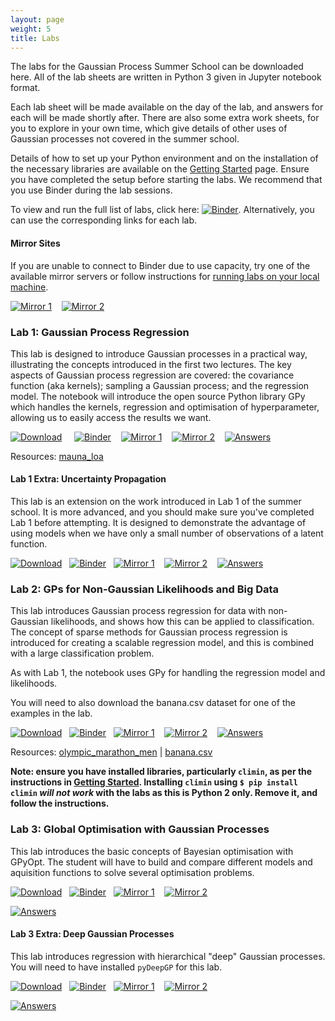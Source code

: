 ```yaml
---
layout: page
weight: 5
title: Labs
---
```


The labs for the Gaussian Process Summer School can be downloaded here. All of the lab sheets are written in Python 3 given in Jupyter notebook format.

Each lab sheet will be made available on the day of the lab, and answers for each will be made shortly after. There are also some extra work sheets, for you to explore in your own time, which give details of other uses of Gaussian processes not covered in the summer school.

Details of how to set up your Python environment and on the installation of the necessary libraries are available on the [Getting Started](../gpss20/getting_started) page. Ensure you have completed the setup before starting the labs. We recommend that you use Binder during the lab sessions.

To view and run the full list of labs, click here: [![Binder](https://mybinder.org/badge_logo.svg)](https://mybinder.org/v2/gh/gpschool/labs/2020?filepath=2020%2F). Alternatively, you can use the corresponding links for each lab.

#### Mirror Sites
If you are unable to connect to Binder due to use capacity, try one of the available mirror servers or
follow instructions for [running labs on your local machine](../gpss20/getting_started#running-labs-on-your-local-machine).

[![Mirror 1](https://img.shields.io/badge/mirror%201-binder-blueviolet)](https://mybinder.org/v2/gh/wilocw/labs/2020?filepath=2020%2F)&nbsp;&nbsp;&nbsp; [![Mirror 2](https://img.shields.io/badge/mirror%202-binder-blueviolet)](https://mybinder.org/v2/gh/SheffieldMLNet/labs/2020?filepath=2020%2F)

### Lab 1: Gaussian Process Regression
This lab is designed to introduce Gaussian processes in a practical way, illustrating the concepts introduced in the first two lectures. The key aspects of Gaussian process regression are covered: the covariance function (aka kernels); sampling a Gaussian process; and the regression model. The notebook will introduce the open source Python library GPy which handles the kernels, regression and optimisation of hyperparameter, allowing us to easily access the results we want.

[![Download](https://img.shields.io/badge/download-lab%201-green)](https://github.com/gpschool/labs/raw/2020/2020/lab_1.ipynb) &nbsp;&nbsp;&nbsp; [![Binder](https://mybinder.org/badge_logo.svg)](https://mybinder.org/v2/gh/gpschool/labs/2020?filepath=2020%2Flab_1.ipynb) &nbsp;&nbsp;&nbsp;[![Mirror 1](https://img.shields.io/badge/mirror%201-binder-blueviolet)](https://mybinder.org/v2/gh/wilocw/labs/2020?filepath=2020%2Flab_1.ipynb)&nbsp;&nbsp;&nbsp; [![Mirror 2](https://img.shields.io/badge/mirror%202-binder-blueviolet)](https://mybinder.org/v2/gh/SheffieldMLNet/labs/2020?filepath=2020%2Flab_1.ipynb)&nbsp;&nbsp;&nbsp;
[![Answers](https://img.shields.io/badge/answers-nbviewer-green)](https://nbviewer.jupyter.org/github/gpschool/labs/blob/2020/2020/.answers/lab_1.ipynb)

Resources: [mauna_loa](https://github.com/gpschool/labs/raw/2020/.resources/mauna_loa)

#### Lab 1 Extra: Uncertainty Propagation
This lab is an extension on the work introduced in Lab 1 of the summer school. It is more advanced, and you should make sure you've completed Lab 1 before attempting. It is designed to demonstrate the advantage of using models when we have only a small number of observations of a latent function.

[![Download](https://img.shields.io/badge/download-lab%201%20extra-green)](https://github.com/gpschool/labs/raw/2020/2020/lab_1_extra.ipynb)&nbsp;&nbsp;&nbsp;[![Binder](https://mybinder.org/badge_logo.svg)](https://mybinder.org/v2/gh/gpschool/labs/2020?filepath=2020%2Flab_1_extra.ipynb)&nbsp;&nbsp;&nbsp;[![Mirror 1](https://img.shields.io/badge/mirror%201-binder-blueviolet)](https://mybinder.org/v2/gh/wilocw/labs/2020?filepath=2020%2Flab_1_extra.ipynb)&nbsp;&nbsp;&nbsp; [![Mirror 2](https://img.shields.io/badge/mirror%202-binder-blueviolet)](https://mybinder.org/v2/gh/SheffieldMLNet/labs/2020?filepath=2020%2Flab_1_extra.ipynb)&nbsp;&nbsp;&nbsp;
[![Answers](https://img.shields.io/badge/answers-nbviewer-green)](https://nbviewer.jupyter.org/github/gpschool/labs/blob/2020/2020/.answers/lab_1_extra.ipynb)


### Lab 2: GPs for Non-Gaussian Likelihoods and Big Data
This lab introduces Gaussian process regression for data with non-Gaussian likelihoods, and shows how this can be applied to classification. The concept of sparse methods for Gaussian process regression is introduced for creating a scalable regression model, and this is combined with a large classification problem.

As with Lab 1, the notebook uses GPy for handling the regression model and likelihoods.

You will need to also download the banana.csv dataset for one of the examples in the lab.

[![Download](https://img.shields.io/badge/download-lab%202-green)](https://github.com/gpschool/labs/raw/2020/2020/lab_2.ipynb)&nbsp;&nbsp;&nbsp;[![Binder](https://mybinder.org/badge_logo.svg)](https://mybinder.org/v2/gh/gpschool/labs/2020?filepath=2020%2Flab_2.ipynb)&nbsp;&nbsp;&nbsp;[![Mirror 1](https://img.shields.io/badge/mirror%201-binder-blueviolet)](https://mybinder.org/v2/gh/wilocw/labs/2020?filepath=2020%2Flab_2.ipynb)&nbsp;&nbsp;&nbsp; [![Mirror 2](https://img.shields.io/badge/mirror%202-binder-blueviolet)](https://mybinder.org/v2/gh/SheffieldMLNet/labs/2020?filepath=2020%2Flab_2.ipynb)&nbsp;&nbsp;&nbsp;
[![Answers](https://img.shields.io/badge/answers-nbviewer-green)](https://nbviewer.jupyter.org/github/gpschool/labs/blob/2020/2020/.answers/lab_2.ipynb)


Resources: [olympic_marathon_men](https://github.com/gpschool/labs/raw/2020/.resources/olympic_marathon_men) | [banana.csv](https://github.com/gpschool/labs/raw/2020/.resources/banana.csv) 

**Note: ensure you have installed libraries, particularly `climin`, as per the instructions in [Getting Started](./getting_started). Installing `climin` using `$ pip install climin` _will not work_ with the labs as this is Python 2 only. Remove it, and follow the instructions.**

### Lab 3: Global Optimisation with Gaussian Processes
This lab introduces the basic concepts of Bayesian optimisation with GPyOpt. The student will have to build and compare different models and aquisition functions to solve several optimisation problems.


[![Download](https://img.shields.io/badge/download-lab%203-green)](https://github.com/gpschool/labs/raw/2020/2020/lab_3.ipynb)&nbsp;&nbsp;&nbsp;[![Binder](https://mybinder.org/badge_logo.svg)](https://mybinder.org/v2/gh/gpschool/labs/2020?filepath=2020%2Flab_3.ipynb)&nbsp;&nbsp;&nbsp;[![Mirror 1](https://img.shields.io/badge/mirror%201-binder-blueviolet)](https://mybinder.org/v2/gh/wilocw/labs/2020?filepath=2020%2Flab_3.ipynb)&nbsp;&nbsp;&nbsp; [![Mirror 2](https://img.shields.io/badge/mirror%202-binder-blueviolet)](https://mybinder.org/v2/gh/SheffieldMLNet/labs/2020?filepath=2020%2Flab_3.ipynb)&nbsp;&nbsp;&nbsp;

[![Answers](https://img.shields.io/badge/answers-nbviewer-green)](https://nbviewer.jupyter.org/github/gpschool/labs/blob/2020/2020/.answers/lab_3.ipynb)

#### Lab 3 Extra: Deep Gaussian Processes

This lab introduces regression with hierarchical "deep" Gaussian processes. You will need to have installed `pyDeepGP` for this lab.


[![Download](https://img.shields.io/badge/download-lab%202%20extra-green)](https://github.com/gpschool/labs/raw/2020/2020/lab_3_extra.ipynb)&nbsp;&nbsp;&nbsp;[![Binder](https://mybinder.org/badge_logo.svg)](https://mybinder.org/v2/gh/gpschool/labs/2020?filepath=2020%2Flab_3_extra.ipynb)&nbsp;&nbsp;&nbsp;[![Mirror 1](https://img.shields.io/badge/mirror%201-binder-blueviolet)](https://mybinder.org/v2/gh/wilocw/labs/2020?filepath=2020%2Flab_3_extra.ipynb)&nbsp;&nbsp;&nbsp; [![Mirror 2](https://img.shields.io/badge/mirror%202-binder-blueviolet)](https://mybinder.org/v2/gh/SheffieldMLNet/labs/2020?filepath=2020%2Flab_3_extra.ipynb)&nbsp;&nbsp;&nbsp;

[![Answers](https://img.shields.io/badge/answers-nbviewer-green)](https://nbviewer.jupyter.org/github/wilocw/labs/blob/2020/2020/.answers/lab_3_extra.ipynb)


